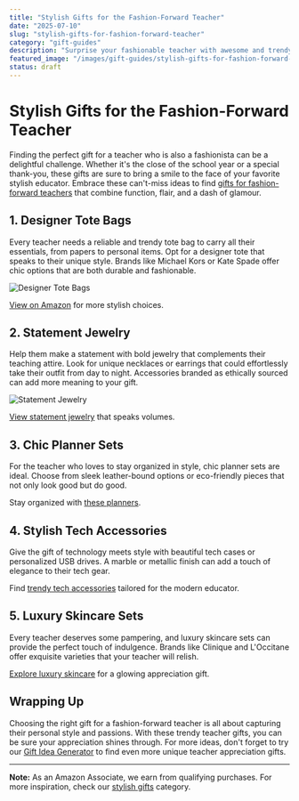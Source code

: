 ```yaml
---
title: "Stylish Gifts for the Fashion-Forward Teacher"
date: "2025-07-10"
slug: "stylish-gifts-for-fashion-forward-teacher"
category: "gift-guides"
description: "Surprise your fashionable teacher with awesome and trendy gift ideas they'll love."
featured_image: "/images/gift-guides/stylish-gifts-for-fashion-forward-teacher/banner.webp"
status: draft
---
```


# Stylish Gifts for the Fashion-Forward Teacher

Finding the perfect gift for a teacher who is also a fashionista can be a delightful challenge. Whether it's the close of the school year or a special thank-you, these gifts are sure to bring a smile to the face of your favorite stylish educator. Embrace these can't-miss ideas to find [gifts for fashion-forward teachers](https://www.example.com/gifts-for-teachers) that combine function, flair, and a dash of glamour.

## 1. Designer Tote Bags

Every teacher needs a reliable and trendy tote bag to carry all their essentials, from papers to personal items. Opt for a designer tote that speaks to their unique style. Brands like Michael Kors or Kate Spade offer chic options that are both durable and fashionable.

![Designer Tote Bags](https://example.com/images/designer-tote-bags.jpg)

[View on Amazon](https://www.amazon.com/s?k=designer+tote+bag&tag=bright-gift-20) for more stylish choices.

## 2. Statement Jewelry

Help them make a statement with bold jewelry that complements their teaching attire. Look for unique necklaces or earrings that could effortlessly take their outfit from day to night. Accessories branded as ethically sourced can add more meaning to your gift.

![Statement Jewelry](https://example.com/images/statement-jewelry.jpg)

[View statement jewelry](https://www.amazon.com/s?k=statement+jewelry&tag=bright-gift-20) that speaks volumes.

## 3. Chic Planner Sets

For the teacher who loves to stay organized in style, chic planner sets are ideal. Choose from sleek leather-bound options or eco-friendly pieces that not only look good but do good.

Stay organized with [these planners](https://www.amazon.com/s?k=chic+planner+set&tag=bright-gift-20).

## 4. Stylish Tech Accessories

Give the gift of technology meets style with beautiful tech cases or personalized USB drives. A marble or metallic finish can add a touch of elegance to their tech gear.

Find [trendy tech accessories](https://www.amazon.com/s?k=stylish+tech+accessories&tag=bright-gift-20) tailored for the modern educator.

## 5. Luxury Skincare Sets

Every teacher deserves some pampering, and luxury skincare sets can provide the perfect touch of indulgence. Brands like Clinique and L'Occitane offer exquisite varieties that your teacher will relish.

[Explore luxury skincare](https://www.amazon.com/s?k=luxury+skincare&tag=bright-gift-20) for a glowing appreciation gift.

## Wrapping Up

Choosing the right gift for a fashion-forward teacher is all about capturing their personal style and passions. With these trendy teacher gifts, you can be sure your appreciation shines through. For more ideas, don't forget to try our [Gift Idea Generator](https://www.example.com/gift-idea-generator) to find even more unique teacher appreciation gifts.

---

**Note:** As an Amazon Associate, we earn from qualifying purchases. For more inspiration, check our [stylish gifts](https://www.example.com/stylish-gifts) category.
